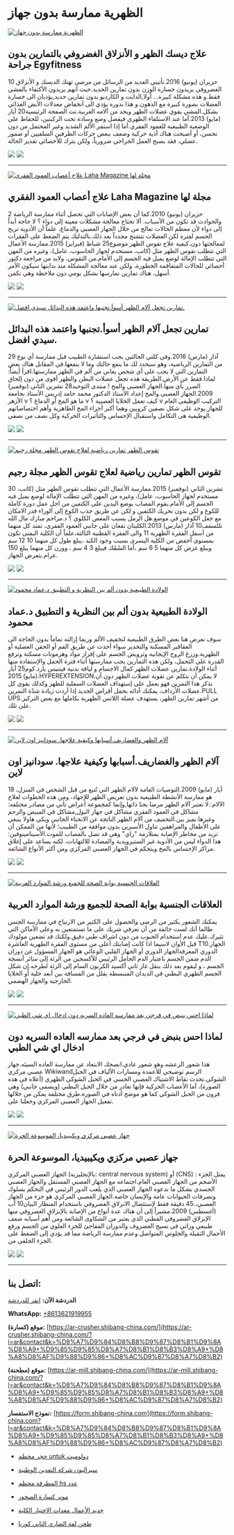 # الظهرية ممارسة بدون جهاز

<a href="https://swt.shibang-china.com/?l=ar&img&k=%D8%A7%D9%84%D8%B8%D9%87%D8%B1%D9%8A%D8%A9+%D9%85%D9%85%D8%A7%D8%B1%D8%B3%D8%A9+%D8%A8%D8%AF%D9%88%D9%86+%D8%AC%D9%87%D8%A7%D8%B2" target="_blank">![الظهرية ممارسة بدون جهاز](http://static.shibang-china.com/all-800x300/291.jpg)</a>

## علاج ديسك الظهر و الأنزلاق الغضروفي بالتمارين بدون جراحة Egyfitness
10 حزيران (يونيو) 2016.تأتيني العديد من الرسائل من مرضى تهتك الديسك و الأنزلاق الغضروفي يريدون خسارة الوزن بدون تمارين الحديد.حيث أنهم يريدون الأكتفاء بالمشي فقط.و هذه مشكلة كبيرة… أولا,الدايت و الكارديو بدون تمارين حديد,يؤديان الى خسارة العضلات بصورة كبيرة مع الدهون.و هذا بدوره يؤدي الى أنخفاض معدلات الأيض الغذائي بشكل.المشي يقوي عضلات الظهر ويحد من آلامه العربية.نت الصفحة الرئيسية20 أيار (مايو) 2013.أما عند الاستلقاء الظهري فيفضل وضع وسادة تحت الركبتين، للحفاظ على الوضعية الطبيعية للعمود الفقري.أما إذا استمر الألم الشديد وغير المحتمل من دون تحسن، أو أصبحت هناك أذية حركية وضعف ببعض حركات الطرفين السلفيين أو ضمور عضلي، فقد يصبح العمل الجراحي ضرورياً، ولكن يترك للأخصائي تقدير الحالة.


<a href="https://whatsapp.shibangsoft.com/WhatsApp.php" target="_blank" title="WhatsApp">![](http://static.shibang-china.com/icon/whatsapp.png)</a> <a href="https://swt.shibang-china.com/?l=ar&icon&k=%D8%A7%D9%84%D8%B8%D9%87%D8%B1%D9%8A%D8%A9+%D9%85%D9%85%D8%A7%D8%B1%D8%B3%D8%A9+%D8%A8%D8%AF%D9%88%D9%86+%D8%AC%D9%87%D8%A7%D8%B2" target="_blank">![](http://static.shibang-china.com/icon/chat-ar.png)</a>

---

<a href="https://swt.shibang-china.com/?l=ar&img&k=%D8%A7%D9%84%D8%B8%D9%87%D8%B1%D9%8A%D8%A9+%D9%85%D9%85%D8%A7%D8%B1%D8%B3%D8%A9+%D8%A8%D8%AF%D9%88%D9%86+%D8%AC%D9%87%D8%A7%D8%B2" target="_blank">![علاج أعصاب العمود الفقري Laha Magazine مجلة لها](http://static.shibang-china.com/all-800x300/1202.jpg)</a>

## علاج أعصاب العمود الفقري Laha Magazine مجلة لها
2 حزيران (يونيو) 2010.كما أن بعض الإصابات التي تحصل أثناء ممارسة الرياضة والحوادث قد تكون من الأسباب. ألا تحتاج معالجة مشكلات معينة إلى دواء ؟ لا حاجة أبداً إلى دواء لأن معظم الحالات تعالج من خلال الجهاز العصبي والدماغ، علماً أن الأدوية تريح الجسم لفترة لكن العضلات تتشنج مجدداً بعد ذلك.بالتدليك يتم الضغط على الفقرات لمعالجتها دون.كيفية علاج تقوس الظهر موضوع25 شباط (فبراير) 2015.ممارسة الأعمال التي تتطلب تقوس الظهر مثل (كاتب، مستخدم لجهاز الحاسوب، عامل)، وغيره من المهن التي تتطلب الإمالة لوضع يميل فيه الجسم إلى الأمام.من التقوس، ولابد من مراجعة دكتور أخصائي للحالات المتفاقمة الخطورة، ولكن عند معالجة المشكلة منذ بدايتها سيكون الأمر أسهل، هناك تمارين نمارسها بشكل يومي دون ملاحظة وهي تكمن.


<a href="https://whatsapp.shibangsoft.com/WhatsApp.php" target="_blank" title="WhatsApp">![](http://static.shibang-china.com/icon/whatsapp.png)</a> <a href="https://swt.shibang-china.com/?l=ar&icon&k=%D8%A7%D9%84%D8%B8%D9%87%D8%B1%D9%8A%D8%A9+%D9%85%D9%85%D8%A7%D8%B1%D8%B3%D8%A9+%D8%A8%D8%AF%D9%88%D9%86+%D8%AC%D9%87%D8%A7%D8%B2" target="_blank">![](http://static.shibang-china.com/icon/chat-ar.png)</a>

---

<a href="https://swt.shibang-china.com/?l=ar&img&k=%D8%A7%D9%84%D8%B8%D9%87%D8%B1%D9%8A%D8%A9+%D9%85%D9%85%D8%A7%D8%B1%D8%B3%D8%A9+%D8%A8%D8%AF%D9%88%D9%86+%D8%AC%D9%87%D8%A7%D8%B2" target="_blank">![تمارين تجعل آلام الظهر أسوأ.تجنبها واعتمد هذه البدائل سيدي افضل.](http://static.shibang-china.com/all-800x300/533.jpg)</a>

## تمارين تجعل آلام الظهر أسوأ.تجنبها واعتمد هذه البدائل سيدي افضل.
29 آذار (مارس) 2016.وفي كلتي الحالتين يجب استشارة الطبيب قبل ممارسة أي نوع من التمارين الرياضية، وهو سيحدد لك ما ينفع حالتك وما لا ينفعها.في المقابل هناك بعض التمارين التي لا يجب على أي شخص يعاني من آلم في الظهر ممارستها.اقرأ أيضاً: لماذا.فقط عن الأرض.الطريقة هذه تجعل عضلات البطن والظهر أقوى من دون إلحاق الضرر بأي منها.الجهاز العصبى والمخ ! منتدى التوحيد28 تشرين الثاني (نوفمبر) 2009.الجهاز العصبى والمخ إعداد الأستاذ الدكتور محمد حامد إدريس الأستاذ بجامعة الأزهر v ما هو المخ أو الدماغ ؟ v كيف تعمل الخلايا العصبية ؟ v التركيب الوظيفى العام للجهاز.يوجد على شكل نصفين كرويين وهما أكبر أجزاء المخ الظاهرية وأهم اختصاصاتهم الوظيفية هى التكامل واستقبال الإحساس والتأثيرات الحركية وكل نصف من نصفي.


<a href="https://whatsapp.shibangsoft.com/WhatsApp.php" target="_blank" title="WhatsApp">![](http://static.shibang-china.com/icon/whatsapp.png)</a> <a href="https://swt.shibang-china.com/?l=ar&icon&k=%D8%A7%D9%84%D8%B8%D9%87%D8%B1%D9%8A%D8%A9+%D9%85%D9%85%D8%A7%D8%B1%D8%B3%D8%A9+%D8%A8%D8%AF%D9%88%D9%86+%D8%AC%D9%87%D8%A7%D8%B2" target="_blank">![](http://static.shibang-china.com/icon/chat-ar.png)</a>

---

<a href="https://swt.shibang-china.com/?l=ar&img&k=%D8%A7%D9%84%D8%B8%D9%87%D8%B1%D9%8A%D8%A9+%D9%85%D9%85%D8%A7%D8%B1%D8%B3%D8%A9+%D8%A8%D8%AF%D9%88%D9%86+%D8%AC%D9%87%D8%A7%D8%B2" target="_blank">![تقوس الظهر تمارين رياضية لعلاج تقوس الظهر مجلة رجيم](http://static.shibang-china.com/all-800x300/1340.jpg)</a>

## تقوس الظهر تمارين رياضية لعلاج تقوس الظهر مجلة رجيم
30 تشرين الثاني (نوفمبر) 2015.ممارسة الأعمال التي تتطلب تقوس الظهر مثل (كاتب، مستخدم لجهاز الحاسوب، عامل)، وغيره من المهن التي تتطلب الإمالة لوضع يميل فيه الجسم إلى الأمام.يقوم المصاب بوضع اليدين على الكتفين من اجل عمل دورة كاملة للكوع و لكن بدون تحريك الكتفين و لكن عن طريق جذب الكوع إلى الوراء قدر الامكان مع جعل الكوعين في موضع.هل الرمل يسبب المغص الكلوي ؟ د.مزاحم مبارك مال الله تللسقف10 آذار (مارس) 2013.الكليتان تقعان على جانبي العمود الفقري، تمتد كل منهما من أسفل الفقرة الظهرية 11 والى الفقرة القطنية الثالثة،علماً أن الكلية اليمنى تكون بمستوى أخفض من الكلية اليسرى بسبب وجود الكبد ،يبلغ طول كل منهما 10 12 سم ويبلغ عرض كل منهما 5 6 سم ،أما السُمُك فيبلغ 3 4 سم ، ووزن كل منهما يبلغ 150 غرام.يتعرض الجهاز.


<a href="https://whatsapp.shibangsoft.com/WhatsApp.php" target="_blank" title="WhatsApp">![](http://static.shibang-china.com/icon/whatsapp.png)</a> <a href="https://swt.shibang-china.com/?l=ar&icon&k=%D8%A7%D9%84%D8%B8%D9%87%D8%B1%D9%8A%D8%A9+%D9%85%D9%85%D8%A7%D8%B1%D8%B3%D8%A9+%D8%A8%D8%AF%D9%88%D9%86+%D8%AC%D9%87%D8%A7%D8%B2" target="_blank">![](http://static.shibang-china.com/icon/chat-ar.png)</a>

---

<a href="https://swt.shibang-china.com/?l=ar&img&k=%D8%A7%D9%84%D8%B8%D9%87%D8%B1%D9%8A%D8%A9+%D9%85%D9%85%D8%A7%D8%B1%D8%B3%D8%A9+%D8%A8%D8%AF%D9%88%D9%86+%D8%AC%D9%87%D8%A7%D8%B2" target="_blank">![الولادة الطبيعية بدون ألم بين النظرية و التطبيق د.عماد محمود](http://static.shibang-china.com/all-800x300/265.jpg)</a>

## الولادة الطبيعية بدون ألم بين النظرية و التطبيق د.عماد محمود
سوف نعرض هنا بعض الطرق الطبيعية لتخفيف الألم وربما إزالته تماماً بدون الحاجة الى العقاقير المسكنة والتخدير سواء أخذت عن طريق الفم أو الحقن العضلية أو الظهرية.وزرع الروح الإيجابية وترويض الجسم على إفراز مواد وهرمونات مسكنة وترفع القدرة على التحمل، ولكن هذه التمارين يجب ممارستها أثناء فترة الحمل والإستفادة منها أثناء الولادة.تمارين عضلات الظهر كمال الاجسام و لياقة بدنية فيتنيس يارد.كوم25 أيار (مايو) 2015.HYPEREXTENSION.لا يمكن أن نتكلم عن تقوية عضلات الظهر دون أن نذكر هذا التمرين فهو يعمل على إستهداف العضلات السفلية للظهر وكذلك يقوي كل عضلات الأرداف، يمكنك أدائه بحمل أقراص الحديد إذا أردت زيادة شدّة التمرين.PULL UPS.من أشهر تمارين الظهر، يستهدف عضلة اللاتس الظهرية بكاملها مع بعض التركيز على تلك.


<a href="https://whatsapp.shibangsoft.com/WhatsApp.php" target="_blank" title="WhatsApp">![](http://static.shibang-china.com/icon/whatsapp.png)</a> <a href="https://swt.shibang-china.com/?l=ar&icon&k=%D8%A7%D9%84%D8%B8%D9%87%D8%B1%D9%8A%D8%A9+%D9%85%D9%85%D8%A7%D8%B1%D8%B3%D8%A9+%D8%A8%D8%AF%D9%88%D9%86+%D8%AC%D9%87%D8%A7%D8%B2" target="_blank">![](http://static.shibang-china.com/icon/chat-ar.png)</a>

---

<a href="https://swt.shibang-china.com/?l=ar&img&k=%D8%A7%D9%84%D8%B8%D9%87%D8%B1%D9%8A%D8%A9+%D9%85%D9%85%D8%A7%D8%B1%D8%B3%D8%A9+%D8%A8%D8%AF%D9%88%D9%86+%D8%AC%D9%87%D8%A7%D8%B2" target="_blank">![آلام الظهر والغضاريف.أسبابها وكيفية علاجها. سودانيز اون لاين](http://static.shibang-china.com/all-800x300/98.jpg)</a>

## آلام الظهر والغضاريف.أسبابها وكيفية علاجها. سودانيز اون لاين
18 أيار (مايو) 2009.التوصيات العامة لآلام الظهر التي تُتبع من قبل الشخص فى المنزل، هو ممارسة الأنشطة الطبيعية بدون تعريض الظهر للإجهاد، ومن هذه الخطوات لعلاج الآلام:.لا تعتبر آلام الظهر مرضا بحدّ ذاتها,وإنما كمجموعة أعراض تأتي من مصادر مختلفه: مشاكل في العمود الفقري مشاكل في جهاز البول,مشاكل في المبيض والرحم وغيرها.نميز بين.التخفيف من آلام الظهر الناتجة عن الانحناء الجانبي ويكي هاولا ينبغي على الأطفال والمراهقين تناول الأسبرين بدون موافقة من الطبيب؛ لأنها من الممكن أن تزيد من مخاطر الإصابة بمتلازمة &quot;راي&quot; وهي قد تصل بالمصاب للموت.الأسيتامينوفين: هذا الدواء ليس من الأدوية غير الستيرويدية والمضادة للالتهابات، لكنه يساعد على إغلاق مراكز الإحساس بالمخ ويتحكم في الجهاز العصبي المركزي ومن أكثر الأنواع الشائعة.


<a href="https://whatsapp.shibangsoft.com/WhatsApp.php" target="_blank" title="WhatsApp">![](http://static.shibang-china.com/icon/whatsapp.png)</a> <a href="https://swt.shibang-china.com/?l=ar&icon&k=%D8%A7%D9%84%D8%B8%D9%87%D8%B1%D9%8A%D8%A9+%D9%85%D9%85%D8%A7%D8%B1%D8%B3%D8%A9+%D8%A8%D8%AF%D9%88%D9%86+%D8%AC%D9%87%D8%A7%D8%B2" target="_blank">![](http://static.shibang-china.com/icon/chat-ar.png)</a>

---

<a href="https://swt.shibang-china.com/?l=ar&img&k=%D8%A7%D9%84%D8%B8%D9%87%D8%B1%D9%8A%D8%A9+%D9%85%D9%85%D8%A7%D8%B1%D8%B3%D8%A9+%D8%A8%D8%AF%D9%88%D9%86+%D8%AC%D9%87%D8%A7%D8%B2" target="_blank">![العلاقات الجنسية بوابة الصحة للجميع ورشة الموارد العربية](http://static.shibang-china.com/all-800x300/1397.jpg)</a>

## العلاقات الجنسية بوابة الصحة للجميع ورشة الموارد العربية
يمكنك الشعور بكثير من الرضى والحصول على الكثير من الارتياح في ممارسة الجنس طالما أنك لست خائفة من أن تعرفي شريك على ما تستمتعين به وعلى الأماكن التي تثيرك.عليك عدم استخدام الحبوب من دون اشراف طبي دقيق.ولكنك قد تضعين مولودك قبل الأوان لاسيما اذا كانت إصابتك أعلى من مستوى الفقرة الظهرية العاشرة T10.الجهاز الدوري المعرفةالجهاز الدوري أو الجهاز القلبي الوعائي هو الجهاز المسؤول عن دوران الدم ضمن الجسم باعتبار الدم الحامل الرئيس للأكسجين من الرئة إلى سائر أنسجة الجسم ، و ليقوم بعد ذلك بنقل غاز ثاني أكسيد الكربون السام إلى الرئة لطرحه.إن شكل الجسم الظهري البطني في الديدان المنبسطة يقلل من المسافة بين أبعد خلية أو الخلايا الخارجية والجهاز الهضمي.


<a href="https://whatsapp.shibangsoft.com/WhatsApp.php" target="_blank" title="WhatsApp">![](http://static.shibang-china.com/icon/whatsapp.png)</a> <a href="https://swt.shibang-china.com/?l=ar&icon&k=%D8%A7%D9%84%D8%B8%D9%87%D8%B1%D9%8A%D8%A9+%D9%85%D9%85%D8%A7%D8%B1%D8%B3%D8%A9+%D8%A8%D8%AF%D9%88%D9%86+%D8%AC%D9%87%D8%A7%D8%B2" target="_blank">![](http://static.shibang-china.com/icon/chat-ar.png)</a>

---

<a href="https://swt.shibang-china.com/?l=ar&img&k=%D8%A7%D9%84%D8%B8%D9%87%D8%B1%D9%8A%D8%A9+%D9%85%D9%85%D8%A7%D8%B1%D8%B3%D8%A9+%D8%A8%D8%AF%D9%88%D9%86+%D8%AC%D9%87%D8%A7%D8%B2" target="_blank">![لماذا احس بنبض في فرجي بعد ممارسه العاده السريه دون ادخال اي شي الطبي](http://static.shibang-china.com/all-800x300/1147.jpg)</a>

## لماذا احس بنبض في فرجي بعد ممارسه العاده السريه دون ادخال اي شي الطبي
هذا شعور الرعشه.وهو شعور عادي.انصحك الابتعاد عن ممارسة العاده السيئه.جهاز عصبي مركزي Wikiwandالرسم توضيحي للأعمدة ومسارات الألياف في الحبل الشوكي.تحدث نقاط الاشتباك العصبي الحسي في الحبل الشوكي الظهري (أعلاه في هذه الصورة)، أما الأعصاب الحركية فإنها تغادر من خلال الحبل البطني (ويسمى جانبي) وهي قرون من الحبل الشوكي كما هو موضح أدناه في الصورة.طرق مختلفة يمكن من خلالها تفعيل الجهاز العصبي المركزي وجعلنا على.


<a href="https://whatsapp.shibangsoft.com/WhatsApp.php" target="_blank" title="WhatsApp">![](http://static.shibang-china.com/icon/whatsapp.png)</a> <a href="https://swt.shibang-china.com/?l=ar&icon&k=%D8%A7%D9%84%D8%B8%D9%87%D8%B1%D9%8A%D8%A9+%D9%85%D9%85%D8%A7%D8%B1%D8%B3%D8%A9+%D8%A8%D8%AF%D9%88%D9%86+%D8%AC%D9%87%D8%A7%D8%B2" target="_blank">![](http://static.shibang-china.com/icon/chat-ar.png)</a>

---

<a href="https://swt.shibang-china.com/?l=ar&img&k=%D8%A7%D9%84%D8%B8%D9%87%D8%B1%D9%8A%D8%A9+%D9%85%D9%85%D8%A7%D8%B1%D8%B3%D8%A9+%D8%A8%D8%AF%D9%88%D9%86+%D8%AC%D9%87%D8%A7%D8%B2" target="_blank">![جهاز عصبي مركزي ويكيبيديا، الموسوعة الحرة](http://static.shibang-china.com/all-800x300/571.jpg)</a>

## جهاز عصبي مركزي ويكيبيديا، الموسوعة الحرة
الجهاز العصبي المركزي (بالإنجليزية: central nervous system) أو (CNS) : يمثل الجزء الأضخم من الجهاز العصبي العام.اجتماعه مع الجهاز العصبي المستقل والجهاز العصبي الجسدي يشكل ما ندعوه الجهاز العصبي الذي يلعب الدور الرئيس في التحكم بسلوك وتصرفات الحيوانات عامة والإنسان خاصة.الجهاز العصبي المركزي هو جزء من الجهاز العصبي،.45 دقيقة فقط لإستئصال الانزلاق الغضروفي باستخدام المنظار البيان10 آب (أغسطس) 2009.مشيراً إلى أن هناك عدة أنواع من الإصابة بالإنزلاق الغضروفي منها الإنزلاق الغضروفي القطني الذي يعتبر من الشكاوى الشائعة ومن أهم أسبابه ضعف طبيعي وراثي فى نسيج الغضروف والدوران المفاجئ للجزء العلوي من الجسم ورفع الأحمال الثقيلة والجلوس المتواصل وعدم ممارسة الرياضة مما قد يؤدي إلى الضغط على الجزء الخلفي من.


<a href="https://whatsapp.shibangsoft.com/WhatsApp.php" target="_blank" title="WhatsApp">![](http://static.shibang-china.com/icon/whatsapp.png)</a> <a href="https://swt.shibang-china.com/?l=ar&icon&k=%D8%A7%D9%84%D8%B8%D9%87%D8%B1%D9%8A%D8%A9+%D9%85%D9%85%D8%A7%D8%B1%D8%B3%D8%A9+%D8%A8%D8%AF%D9%88%D9%86+%D8%AC%D9%87%D8%A7%D8%B2" target="_blank">![](http://static.shibang-china.com/icon/chat-ar.png)</a>

---
## اتصل بنا:

**الدردشة الآن:** [انقر للدردشة](https://swt.shibang-china.com?l=ar&contact&k=%D8%A7%D9%84%D8%B8%D9%87%D8%B1%D9%8A%D8%A9+%D9%85%D9%85%D8%A7%D8%B1%D8%B3%D8%A9+%D8%A8%D8%AF%D9%88%D9%86+%D8%AC%D9%87%D8%A7%D8%B2)

**WhatsApp:**  [+8613621919955](https://whatsapp.shibangsoft.com/WhatsApp.php)

**موقع (كسارة):** [https://ar-crusher.shibang-china.com/](https://ar-crusher.shibang-china.com/?l=ar&contact&k=%D8%A7%D9%84%D8%B8%D9%87%D8%B1%D9%8A%D8%A9+%D9%85%D9%85%D8%A7%D8%B1%D8%B3%D8%A9+%D8%A8%D8%AF%D9%88%D9%86+%D8%AC%D9%87%D8%A7%D8%B2)

**موقع (مطحنة):** [https://ar-mill.shibang-china.com/](https://ar-mill.shibang-china.com/?l=ar&contact&k=%D8%A7%D9%84%D8%B8%D9%87%D8%B1%D9%8A%D8%A9+%D9%85%D9%85%D8%A7%D8%B1%D8%B3%D8%A9+%D8%A8%D8%AF%D9%88%D9%86+%D8%AC%D9%87%D8%A7%D8%B2)

**نموذج الاستفسار:** [https://form.shibang-china.com](https://form.shibang-china.com?l=ar&contact&k=%D8%A7%D9%84%D8%B8%D9%87%D8%B1%D9%8A%D8%A9+%D9%85%D9%85%D8%A7%D8%B1%D8%B3%D8%A9+%D8%A8%D8%AF%D9%88%D9%86+%D8%AC%D9%87%D8%A7%D8%B2)

* [حجر محطم untuk دولوميت](../26/%D8%AD%D8%AC%D8%B1%20%D9%85%D8%AD%D8%B7%D9%85%20untuk%20%D8%AF%D9%88%D9%84%D9%88%D9%85%D9%8A%D8%AA.md)

* [سيراليون شركة التعدين الوطنية](../30/%D8%B3%D9%8A%D8%B1%D8%A7%D9%84%D9%8A%D9%88%D9%86%20%D8%B4%D8%B1%D9%83%D8%A9%20%D8%A7%D9%84%D8%AA%D8%B9%D8%AF%D9%8A%D9%86%20%D8%A7%D9%84%D9%88%D8%B7%D9%86%D9%8A%D8%A9.md)

* [المطرقة محطم hs عدد](../27/%D8%A7%D9%84%D9%85%D8%B7%D8%B1%D9%82%D8%A9%20%D9%85%D8%AD%D8%B7%D9%85%20hs%20%D8%B9%D8%AF%D8%AF.md)

* [موتر كسارة الصخور](../30/%D9%85%D9%88%D8%AA%D8%B1%20%D9%83%D8%B3%D8%A7%D8%B1%D8%A9%20%D8%A7%D9%84%D8%B5%D8%AE%D9%88%D8%B1.md)

* [جديد الأعمال معدات الاختبار الكلية](../26/%D8%AC%D8%AF%D9%8A%D8%AF%20%D8%A7%D9%84%D8%A3%D8%B9%D9%85%D8%A7%D9%84%20%D9%85%D8%B9%D8%AF%D8%A7%D8%AA%20%D8%A7%D9%84%D8%A7%D8%AE%D8%AA%D8%A8%D8%A7%D8%B1%20%D8%A7%D9%84%D9%83%D9%84%D9%8A%D8%A9.md)

* [طحن لفة الضاري الثاني كوريا](../27/%D8%B7%D8%AD%D9%86%20%D9%84%D9%81%D8%A9%20%D8%A7%D9%84%D8%B6%D8%A7%D8%B1%D9%8A%20%D8%A7%D9%84%D8%AB%D8%A7%D9%86%D9%8A%20%D9%83%D9%88%D8%B1%D9%8A%D8%A7.md)
